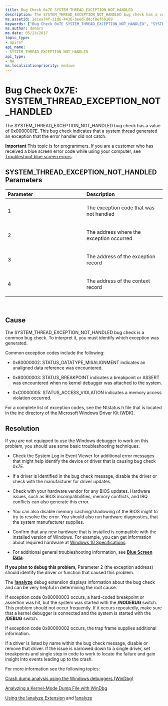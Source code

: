 ```yaml
---
title: Bug Check 0x7E SYSTEM_THREAD_EXCEPTION_NOT_HANDLED
description: The SYSTEM_THREAD_EXCEPTION_NOT_HANDLED bug check has a value of 0x0000007E. This bug check indicates that a system thread generated an exception that the error handler did not catch.
ms.assetid: 2ecea74f-21d6-4436-beed-d8cf8ef6b169
keywords: ["Bug Check 0x7E SYSTEM_THREAD_EXCEPTION_NOT_HANDLED", "SYSTEM_THREAD_EXCEPTION_NOT_HANDLED"]
ms.author: domars
ms.date: 05/23/2017
topic_type:
- apiref
api_name:
- SYSTEM_THREAD_EXCEPTION_NOT_HANDLED
api_type:
- NA
ms.localizationpriority: medium
---
```


# Bug Check 0x7E: SYSTEM\_THREAD\_EXCEPTION\_NOT\_HANDLED


The SYSTEM\_THREAD\_EXCEPTION\_NOT\_HANDLED bug check has a value of 0x0000007E. This bug check indicates that a system thread generated an exception that the error handler did not catch.

**Important** This topic is for programmers. If you are a customer who has received a blue screen error code while using your computer, see [Troubleshoot blue screen errors](http://windows.microsoft.com/windows-10/troubleshoot-blue-screen-errors).

## SYSTEM\_THREAD\_EXCEPTION\_NOT\_HANDLED Parameters


<table>
<colgroup>
<col width="50%" />
<col width="50%" />
</colgroup>
<thead>
<tr class="header">
<th align="left">Parameter</th>
<th align="left">Description</th>
</tr>
</thead>
<tbody>
<tr class="odd">
<td align="left"><p>1</p></td>
<td align="left"><p>The exception code that was not handled</p></td>
</tr>
<tr class="even">
<td align="left"><p>2</p></td>
<td align="left"><p>The address where the exception occurred</p></td>
</tr>
<tr class="odd">
<td align="left"><p>3</p></td>
<td align="left"><p>The address of the exception record</p></td>
</tr>
<tr class="even">
<td align="left"><p>4</p></td>
<td align="left"><p>The address of the context record</p></td>
</tr>
</tbody>
</table>

 

Cause
-----

The SYSTEM\_THREAD\_EXCEPTION\_NOT\_HANDLED bug check is a common bug check. To interpret it, you must identify which exception was generated.

Common exception codes include the following:

-   0x80000002: STATUS\_DATATYPE\_MISALIGNMENT indicates an unaligned data reference was encountered.

-   0x80000003: STATUS\_BREAKPOINT indicates a breakpoint or ASSERT was encountered when no kernel debugger was attached to the system.

-   0xC0000005: STATUS\_ACCESS\_VIOLATION indicates a memory access violation occurred.

For a complete list of exception codes, see the Ntstatus.h file that is located in the inc directory of the Microsoft Windows Driver Kit (WDK).

Resolution
----------

If you are not equipped to use the Windows debugger to work on this problem, you should use some basic troubleshooting techniques.

-   Check the System Log in Event Viewer for additional error messages that might help identify the device or driver that is causing bug check 0x7E.

-   If a driver is identified in the bug check message, disable the driver or check with the manufacturer for driver updates.

-   Check with your hardware vendor for any BIOS updates. Hardware issues, such as BIOS incompatibilities, memory conflicts, and IRQ conflicts can also generate this error.

-   You can also disable memory caching/shadowing of the BIOS might to try to resolve the error. You should also run hardware diagnostics, that the system manufacturer supplies.

-   Confirm that any new hardware that is installed is compatible with the installed version of Windows. For example, you can get information about required hardware at [Windows 10 Specifications](https://www.microsoft.com/windows/windows-10-specifications).

-   For additional general troubleshooting information, see [**Blue Screen Data**](blue-screen-data.md).

**If you plan to debug this problem,** Parameter 2 (the exception address) should identify the driver or function that caused this problem.

The [**!analyze**](-analyze.md) debug extension displays information about the bug check and can be very helpful in determining the root cause.

If exception code 0x80000003 occurs, a hard-coded breakpoint or assertion was hit, but the system was started with the **/NODEBUG** switch. This problem should not occur frequently. If it occurs repeatedly, make sure that a kernel debugger is connected and the system is started with the **/DEBUG** switch.

If exception code 0x80000002 occurs, the trap frame supplies additional information.

If a driver is listed by name within the bug check message, disable or remove that driver. If the issue is narrowed down to a single driver, set breakpoints and single step in code to work to locate the failure and gain insight into events leading up to the crash.

For more information see the following topics:

[Crash dump analysis using the Windows debuggers (WinDbg)](crash-dump-files.md)

[Analyzing a Kernel-Mode Dump File with WinDbg](analyzing-a-kernel-mode-dump-file-with-windbg.md)

[Using the !analyze Extension](using-the--analyze-extension.md) and [!analyze](-analyze.md)

 

 




